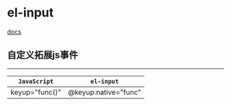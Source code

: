 # el-input 
[docs](http://element.eleme.io/#/zh-CN/component/input)

## 自定义拓展js事件
-----------------
| **`JavaScript`** | **`el-input`** |
|-----------------|---------------------|
| keyup="func()" | @keyup.native="func" |
